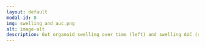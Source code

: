 ```yaml
---
layout: default
modal-id: 8
img: swelling_and_auc.png
alt: image-alt
description: Gut organoid swelling over time (left) and swelling AUC (right) metrics generated by Epic.
---
```

